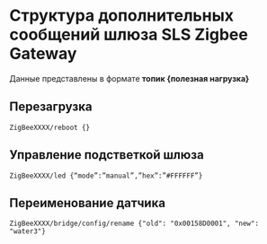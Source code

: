 # Структура дополнительных сообщений шлюза SLS Zigbee Gateway 

Данные представлены в формате **топик {полезная нагрузка}**


## Перезагрузка
```
ZigBeeXXXX/reboot {}
```

## Управление подстветкой шлюза
```
ZigBeeXXXX/led {“mode”:”manual”,”hex”:”#FFFFFF”}
```

## Переименование датчика
```
ZigBeeXXXX/bridge/config/rename {"old": "0x00158D0001", "new": "water3"}
```
